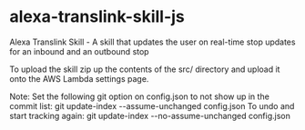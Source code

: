 # alexa-translink-skill-js
Alexa Translink Skill - A skill that updates the user on real-time stop updates for an inbound and an outbound stop

To upload the skill zip up the contents of the src/ directory and upload it onto the AWS Lambda settings page.



Note: Set the following git option on config.json to not show up in the commit list:
git update-index --assume-unchanged config.json
To undo and start tracking again:
git update-index --no-assume-unchanged config.json